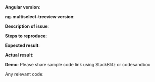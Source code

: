 
**Angular version**:

**ng-multiselect-treeview version**:

**Description of issue**:

**Steps to reproduce**:

**Expected result**:

**Actual result**:

**Demo**: Please share sample code link using StackBlitz or codesandbox

Any relevant code:
```

```